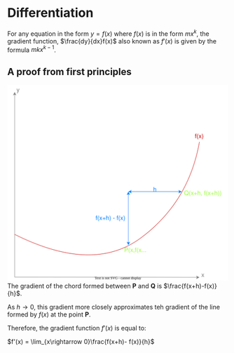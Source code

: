 # Differentiation
For any equation in the form $y=f(x)$ where $f(x)$ is in the form $mx^k$, the gradient function, $\frac{dy}{dx}f(x)$ also known as $f'(x)$ is given by the formula $mkx^{k-1}$.

## A proof from first principles
![A graph of f(x)](../../Images/diffentiation_from_first_principles.drawio.svg)
The gradient of the chord formed between **P** and **Q** is $\frac{f(x+h)-f(x)}{h}$.

As $h \rightarrow 0$, this gradient more closely approximates teh gradient of the line formed by $f(x)$ at the point **P**.

Therefore, the gradient function $f'(x)$ is equal to:

$f'(x) = \lim_{x\rightarrow 0}\frac{f(x+h)- f(x)}{h}$